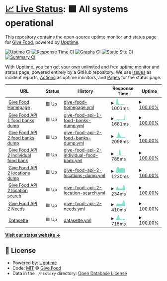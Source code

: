 # [📈 Live Status](https://uptime.givefood.org.uk): <!--live status--> **🟩 All systems operational**

This repository contains the open-source uptime monitor and status page for [Give Food](https://www.givefood.org.uk), powered by [Upptime](https://github.com/upptime/upptime).

[![Uptime CI](https://github.com/koj-co/upptime/workflows/Uptime%20CI/badge.svg)](https://github.com/koj-co/upptime/actions?query=workflow%3A%22Uptime+CI%22)
[![Response Time CI](https://github.com/koj-co/upptime/workflows/Response%20Time%20CI/badge.svg)](https://github.com/koj-co/upptime/actions?query=workflow%3A%22Response+Time+CI%22)
[![Graphs CI](https://github.com/koj-co/upptime/workflows/Graphs%20CI/badge.svg)](https://github.com/koj-co/upptime/actions?query=workflow%3A%22Graphs+CI%22)
[![Static Site CI](https://github.com/koj-co/upptime/workflows/Static%20Site%20CI/badge.svg)](https://github.com/koj-co/upptime/actions?query=workflow%3A%22Static+Site+CI%22)
[![Summary CI](https://github.com/koj-co/upptime/workflows/Summary%20CI/badge.svg)](https://github.com/koj-co/upptime/actions?query=workflow%3A%22Summary+CI%22)

With [Upptime](https://upptime.js.org), you can get your own unlimited and free uptime monitor and status page, powered entirely by a GitHub repository. We use [Issues](https://github.com/givefood/upptime/issues) as incident reports, [Actions](https://github.com/givefood/upptime/actions) as uptime monitors, and [Pages](https://uptime.givefood.org.uk) for the status page.

<!--start: status pages-->
<!-- This summary is generated by Upptime (https://github.com/upptime/upptime) -->
<!-- Do not edit this manually, your changes will be overwritten -->
<!-- prettier-ignore -->
| URL | Status | History | Response Time | Uptime |
| --- | ------ | ------- | ------------- | ------ |
| <img alt="" src="https://favicons.githubusercontent.com/www.givefood.org.uk" height="13"> [Give Food Homepage](https://www.givefood.org.uk/) | 🟩 Up | [give-food-homepage.yml](https://github.com/givefood/upptime/commits/HEAD/history/give-food-homepage.yml) | <details><summary><img alt="Response time graph" src="./graphs/give-food-homepage/response-time-week.png" height="20"> 1001ms</summary><br><a href="https://uptime.givefood.org.uk/history/give-food-homepage"><img alt="Response time 530" src="https://img.shields.io/endpoint?url=https%3A%2F%2Fraw.githubusercontent.com%2Fgivefood%2Fupptime%2FHEAD%2Fapi%2Fgive-food-homepage%2Fresponse-time.json"></a><br><a href="https://uptime.givefood.org.uk/history/give-food-homepage"><img alt="24-hour response time 253" src="https://img.shields.io/endpoint?url=https%3A%2F%2Fraw.githubusercontent.com%2Fgivefood%2Fupptime%2FHEAD%2Fapi%2Fgive-food-homepage%2Fresponse-time-day.json"></a><br><a href="https://uptime.givefood.org.uk/history/give-food-homepage"><img alt="7-day response time 1001" src="https://img.shields.io/endpoint?url=https%3A%2F%2Fraw.githubusercontent.com%2Fgivefood%2Fupptime%2FHEAD%2Fapi%2Fgive-food-homepage%2Fresponse-time-week.json"></a><br><a href="https://uptime.givefood.org.uk/history/give-food-homepage"><img alt="30-day response time 1109" src="https://img.shields.io/endpoint?url=https%3A%2F%2Fraw.githubusercontent.com%2Fgivefood%2Fupptime%2FHEAD%2Fapi%2Fgive-food-homepage%2Fresponse-time-month.json"></a><br><a href="https://uptime.givefood.org.uk/history/give-food-homepage"><img alt="1-year response time 530" src="https://img.shields.io/endpoint?url=https%3A%2F%2Fraw.githubusercontent.com%2Fgivefood%2Fupptime%2FHEAD%2Fapi%2Fgive-food-homepage%2Fresponse-time-year.json"></a></details> | <details><summary><a href="https://uptime.givefood.org.uk/history/give-food-homepage">100.00%</a></summary><a href="https://uptime.givefood.org.uk/history/give-food-homepage"><img alt="All-time uptime 100.00%" src="https://img.shields.io/endpoint?url=https%3A%2F%2Fraw.githubusercontent.com%2Fgivefood%2Fupptime%2FHEAD%2Fapi%2Fgive-food-homepage%2Fuptime.json"></a><br><a href="https://uptime.givefood.org.uk/history/give-food-homepage"><img alt="24-hour uptime 100.00%" src="https://img.shields.io/endpoint?url=https%3A%2F%2Fraw.githubusercontent.com%2Fgivefood%2Fupptime%2FHEAD%2Fapi%2Fgive-food-homepage%2Fuptime-day.json"></a><br><a href="https://uptime.givefood.org.uk/history/give-food-homepage"><img alt="7-day uptime 100.00%" src="https://img.shields.io/endpoint?url=https%3A%2F%2Fraw.githubusercontent.com%2Fgivefood%2Fupptime%2FHEAD%2Fapi%2Fgive-food-homepage%2Fuptime-week.json"></a><br><a href="https://uptime.givefood.org.uk/history/give-food-homepage"><img alt="30-day uptime 100.00%" src="https://img.shields.io/endpoint?url=https%3A%2F%2Fraw.githubusercontent.com%2Fgivefood%2Fupptime%2FHEAD%2Fapi%2Fgive-food-homepage%2Fuptime-month.json"></a><br><a href="https://uptime.givefood.org.uk/history/give-food-homepage"><img alt="1-year uptime 100.00%" src="https://img.shields.io/endpoint?url=https%3A%2F%2Fraw.githubusercontent.com%2Fgivefood%2Fupptime%2FHEAD%2Fapi%2Fgive-food-homepage%2Fuptime-year.json"></a></details>
| <img alt="" src="https://favicons.githubusercontent.com/www.givefood.org.uk" height="13"> [Give Food API 1 food banks dump](https://www.givefood.org.uk/api/1/foodbanks/) | 🟩 Up | [give-food-api-1-food-banks-dump.yml](https://github.com/givefood/upptime/commits/HEAD/history/give-food-api-1-food-banks-dump.yml) | <details><summary><img alt="Response time graph" src="./graphs/give-food-api-1-food-banks-dump/response-time-week.png" height="20"> 1681ms</summary><br><a href="https://uptime.givefood.org.uk/history/give-food-api-1-food-banks-dump"><img alt="Response time 897" src="https://img.shields.io/endpoint?url=https%3A%2F%2Fraw.githubusercontent.com%2Fgivefood%2Fupptime%2FHEAD%2Fapi%2Fgive-food-api-1-food-banks-dump%2Fresponse-time.json"></a><br><a href="https://uptime.givefood.org.uk/history/give-food-api-1-food-banks-dump"><img alt="24-hour response time 6723" src="https://img.shields.io/endpoint?url=https%3A%2F%2Fraw.githubusercontent.com%2Fgivefood%2Fupptime%2FHEAD%2Fapi%2Fgive-food-api-1-food-banks-dump%2Fresponse-time-day.json"></a><br><a href="https://uptime.givefood.org.uk/history/give-food-api-1-food-banks-dump"><img alt="7-day response time 1681" src="https://img.shields.io/endpoint?url=https%3A%2F%2Fraw.githubusercontent.com%2Fgivefood%2Fupptime%2FHEAD%2Fapi%2Fgive-food-api-1-food-banks-dump%2Fresponse-time-week.json"></a><br><a href="https://uptime.givefood.org.uk/history/give-food-api-1-food-banks-dump"><img alt="30-day response time 1037" src="https://img.shields.io/endpoint?url=https%3A%2F%2Fraw.githubusercontent.com%2Fgivefood%2Fupptime%2FHEAD%2Fapi%2Fgive-food-api-1-food-banks-dump%2Fresponse-time-month.json"></a><br><a href="https://uptime.givefood.org.uk/history/give-food-api-1-food-banks-dump"><img alt="1-year response time 897" src="https://img.shields.io/endpoint?url=https%3A%2F%2Fraw.githubusercontent.com%2Fgivefood%2Fupptime%2FHEAD%2Fapi%2Fgive-food-api-1-food-banks-dump%2Fresponse-time-year.json"></a></details> | <details><summary><a href="https://uptime.givefood.org.uk/history/give-food-api-1-food-banks-dump">100.00%</a></summary><a href="https://uptime.givefood.org.uk/history/give-food-api-1-food-banks-dump"><img alt="All-time uptime 100.00%" src="https://img.shields.io/endpoint?url=https%3A%2F%2Fraw.githubusercontent.com%2Fgivefood%2Fupptime%2FHEAD%2Fapi%2Fgive-food-api-1-food-banks-dump%2Fuptime.json"></a><br><a href="https://uptime.givefood.org.uk/history/give-food-api-1-food-banks-dump"><img alt="24-hour uptime 100.00%" src="https://img.shields.io/endpoint?url=https%3A%2F%2Fraw.githubusercontent.com%2Fgivefood%2Fupptime%2FHEAD%2Fapi%2Fgive-food-api-1-food-banks-dump%2Fuptime-day.json"></a><br><a href="https://uptime.givefood.org.uk/history/give-food-api-1-food-banks-dump"><img alt="7-day uptime 100.00%" src="https://img.shields.io/endpoint?url=https%3A%2F%2Fraw.githubusercontent.com%2Fgivefood%2Fupptime%2FHEAD%2Fapi%2Fgive-food-api-1-food-banks-dump%2Fuptime-week.json"></a><br><a href="https://uptime.givefood.org.uk/history/give-food-api-1-food-banks-dump"><img alt="30-day uptime 100.00%" src="https://img.shields.io/endpoint?url=https%3A%2F%2Fraw.githubusercontent.com%2Fgivefood%2Fupptime%2FHEAD%2Fapi%2Fgive-food-api-1-food-banks-dump%2Fuptime-month.json"></a><br><a href="https://uptime.givefood.org.uk/history/give-food-api-1-food-banks-dump"><img alt="1-year uptime 100.00%" src="https://img.shields.io/endpoint?url=https%3A%2F%2Fraw.githubusercontent.com%2Fgivefood%2Fupptime%2FHEAD%2Fapi%2Fgive-food-api-1-food-banks-dump%2Fuptime-year.json"></a></details>
| <img alt="" src="https://favicons.githubusercontent.com/www.givefood.org.uk" height="13"> [Give Food API 2 food banks dump](https://www.givefood.org.uk/api/2/foodbanks/) | 🟩 Up | [give-food-api-2-food-banks-dump.yml](https://github.com/givefood/upptime/commits/HEAD/history/give-food-api-2-food-banks-dump.yml) | <details><summary><img alt="Response time graph" src="./graphs/give-food-api-2-food-banks-dump/response-time-week.png" height="20"> 2098ms</summary><br><a href="https://uptime.givefood.org.uk/history/give-food-api-2-food-banks-dump"><img alt="Response time 1192" src="https://img.shields.io/endpoint?url=https%3A%2F%2Fraw.githubusercontent.com%2Fgivefood%2Fupptime%2FHEAD%2Fapi%2Fgive-food-api-2-food-banks-dump%2Fresponse-time.json"></a><br><a href="https://uptime.givefood.org.uk/history/give-food-api-2-food-banks-dump"><img alt="24-hour response time 922" src="https://img.shields.io/endpoint?url=https%3A%2F%2Fraw.githubusercontent.com%2Fgivefood%2Fupptime%2FHEAD%2Fapi%2Fgive-food-api-2-food-banks-dump%2Fresponse-time-day.json"></a><br><a href="https://uptime.givefood.org.uk/history/give-food-api-2-food-banks-dump"><img alt="7-day response time 2098" src="https://img.shields.io/endpoint?url=https%3A%2F%2Fraw.githubusercontent.com%2Fgivefood%2Fupptime%2FHEAD%2Fapi%2Fgive-food-api-2-food-banks-dump%2Fresponse-time-week.json"></a><br><a href="https://uptime.givefood.org.uk/history/give-food-api-2-food-banks-dump"><img alt="30-day response time 1404" src="https://img.shields.io/endpoint?url=https%3A%2F%2Fraw.githubusercontent.com%2Fgivefood%2Fupptime%2FHEAD%2Fapi%2Fgive-food-api-2-food-banks-dump%2Fresponse-time-month.json"></a><br><a href="https://uptime.givefood.org.uk/history/give-food-api-2-food-banks-dump"><img alt="1-year response time 1192" src="https://img.shields.io/endpoint?url=https%3A%2F%2Fraw.githubusercontent.com%2Fgivefood%2Fupptime%2FHEAD%2Fapi%2Fgive-food-api-2-food-banks-dump%2Fresponse-time-year.json"></a></details> | <details><summary><a href="https://uptime.givefood.org.uk/history/give-food-api-2-food-banks-dump">100.00%</a></summary><a href="https://uptime.givefood.org.uk/history/give-food-api-2-food-banks-dump"><img alt="All-time uptime 100.00%" src="https://img.shields.io/endpoint?url=https%3A%2F%2Fraw.githubusercontent.com%2Fgivefood%2Fupptime%2FHEAD%2Fapi%2Fgive-food-api-2-food-banks-dump%2Fuptime.json"></a><br><a href="https://uptime.givefood.org.uk/history/give-food-api-2-food-banks-dump"><img alt="24-hour uptime 100.00%" src="https://img.shields.io/endpoint?url=https%3A%2F%2Fraw.githubusercontent.com%2Fgivefood%2Fupptime%2FHEAD%2Fapi%2Fgive-food-api-2-food-banks-dump%2Fuptime-day.json"></a><br><a href="https://uptime.givefood.org.uk/history/give-food-api-2-food-banks-dump"><img alt="7-day uptime 100.00%" src="https://img.shields.io/endpoint?url=https%3A%2F%2Fraw.githubusercontent.com%2Fgivefood%2Fupptime%2FHEAD%2Fapi%2Fgive-food-api-2-food-banks-dump%2Fuptime-week.json"></a><br><a href="https://uptime.givefood.org.uk/history/give-food-api-2-food-banks-dump"><img alt="30-day uptime 100.00%" src="https://img.shields.io/endpoint?url=https%3A%2F%2Fraw.githubusercontent.com%2Fgivefood%2Fupptime%2FHEAD%2Fapi%2Fgive-food-api-2-food-banks-dump%2Fuptime-month.json"></a><br><a href="https://uptime.givefood.org.uk/history/give-food-api-2-food-banks-dump"><img alt="1-year uptime 100.00%" src="https://img.shields.io/endpoint?url=https%3A%2F%2Fraw.githubusercontent.com%2Fgivefood%2Fupptime%2FHEAD%2Fapi%2Fgive-food-api-2-food-banks-dump%2Fuptime-year.json"></a></details>
| <img alt="" src="https://favicons.githubusercontent.com/www.givefood.org.uk" height="13"> [Give Food API 2 individual food bank](https://www.givefood.org.uk/api/2/foodbank/sid-valley/) | 🟩 Up | [give-food-api-2-individual-food-bank.yml](https://github.com/givefood/upptime/commits/HEAD/history/give-food-api-2-individual-food-bank.yml) | <details><summary><img alt="Response time graph" src="./graphs/give-food-api-2-individual-food-bank/response-time-week.png" height="20"> 785ms</summary><br><a href="https://uptime.givefood.org.uk/history/give-food-api-2-individual-food-bank"><img alt="Response time 309" src="https://img.shields.io/endpoint?url=https%3A%2F%2Fraw.githubusercontent.com%2Fgivefood%2Fupptime%2FHEAD%2Fapi%2Fgive-food-api-2-individual-food-bank%2Fresponse-time.json"></a><br><a href="https://uptime.givefood.org.uk/history/give-food-api-2-individual-food-bank"><img alt="24-hour response time 126" src="https://img.shields.io/endpoint?url=https%3A%2F%2Fraw.githubusercontent.com%2Fgivefood%2Fupptime%2FHEAD%2Fapi%2Fgive-food-api-2-individual-food-bank%2Fresponse-time-day.json"></a><br><a href="https://uptime.givefood.org.uk/history/give-food-api-2-individual-food-bank"><img alt="7-day response time 785" src="https://img.shields.io/endpoint?url=https%3A%2F%2Fraw.githubusercontent.com%2Fgivefood%2Fupptime%2FHEAD%2Fapi%2Fgive-food-api-2-individual-food-bank%2Fresponse-time-week.json"></a><br><a href="https://uptime.givefood.org.uk/history/give-food-api-2-individual-food-bank"><img alt="30-day response time 564" src="https://img.shields.io/endpoint?url=https%3A%2F%2Fraw.githubusercontent.com%2Fgivefood%2Fupptime%2FHEAD%2Fapi%2Fgive-food-api-2-individual-food-bank%2Fresponse-time-month.json"></a><br><a href="https://uptime.givefood.org.uk/history/give-food-api-2-individual-food-bank"><img alt="1-year response time 309" src="https://img.shields.io/endpoint?url=https%3A%2F%2Fraw.githubusercontent.com%2Fgivefood%2Fupptime%2FHEAD%2Fapi%2Fgive-food-api-2-individual-food-bank%2Fresponse-time-year.json"></a></details> | <details><summary><a href="https://uptime.givefood.org.uk/history/give-food-api-2-individual-food-bank">100.00%</a></summary><a href="https://uptime.givefood.org.uk/history/give-food-api-2-individual-food-bank"><img alt="All-time uptime 100.00%" src="https://img.shields.io/endpoint?url=https%3A%2F%2Fraw.githubusercontent.com%2Fgivefood%2Fupptime%2FHEAD%2Fapi%2Fgive-food-api-2-individual-food-bank%2Fuptime.json"></a><br><a href="https://uptime.givefood.org.uk/history/give-food-api-2-individual-food-bank"><img alt="24-hour uptime 100.00%" src="https://img.shields.io/endpoint?url=https%3A%2F%2Fraw.githubusercontent.com%2Fgivefood%2Fupptime%2FHEAD%2Fapi%2Fgive-food-api-2-individual-food-bank%2Fuptime-day.json"></a><br><a href="https://uptime.givefood.org.uk/history/give-food-api-2-individual-food-bank"><img alt="7-day uptime 100.00%" src="https://img.shields.io/endpoint?url=https%3A%2F%2Fraw.githubusercontent.com%2Fgivefood%2Fupptime%2FHEAD%2Fapi%2Fgive-food-api-2-individual-food-bank%2Fuptime-week.json"></a><br><a href="https://uptime.givefood.org.uk/history/give-food-api-2-individual-food-bank"><img alt="30-day uptime 100.00%" src="https://img.shields.io/endpoint?url=https%3A%2F%2Fraw.githubusercontent.com%2Fgivefood%2Fupptime%2FHEAD%2Fapi%2Fgive-food-api-2-individual-food-bank%2Fuptime-month.json"></a><br><a href="https://uptime.givefood.org.uk/history/give-food-api-2-individual-food-bank"><img alt="1-year uptime 100.00%" src="https://img.shields.io/endpoint?url=https%3A%2F%2Fraw.githubusercontent.com%2Fgivefood%2Fupptime%2FHEAD%2Fapi%2Fgive-food-api-2-individual-food-bank%2Fuptime-year.json"></a></details>
| <img alt="" src="https://favicons.githubusercontent.com/www.givefood.org.uk" height="13"> [Give Food API 2 locations dump](https://www.givefood.org.uk/api/2/locations/) | 🟩 Up | [give-food-api-2-locations-dump.yml](https://github.com/givefood/upptime/commits/HEAD/history/give-food-api-2-locations-dump.yml) | <details><summary><img alt="Response time graph" src="./graphs/give-food-api-2-locations-dump/response-time-week.png" height="20"> 1230ms</summary><br><a href="https://uptime.givefood.org.uk/history/give-food-api-2-locations-dump"><img alt="Response time 1582" src="https://img.shields.io/endpoint?url=https%3A%2F%2Fraw.githubusercontent.com%2Fgivefood%2Fupptime%2FHEAD%2Fapi%2Fgive-food-api-2-locations-dump%2Fresponse-time.json"></a><br><a href="https://uptime.givefood.org.uk/history/give-food-api-2-locations-dump"><img alt="24-hour response time 1067" src="https://img.shields.io/endpoint?url=https%3A%2F%2Fraw.githubusercontent.com%2Fgivefood%2Fupptime%2FHEAD%2Fapi%2Fgive-food-api-2-locations-dump%2Fresponse-time-day.json"></a><br><a href="https://uptime.givefood.org.uk/history/give-food-api-2-locations-dump"><img alt="7-day response time 1230" src="https://img.shields.io/endpoint?url=https%3A%2F%2Fraw.githubusercontent.com%2Fgivefood%2Fupptime%2FHEAD%2Fapi%2Fgive-food-api-2-locations-dump%2Fresponse-time-week.json"></a><br><a href="https://uptime.givefood.org.uk/history/give-food-api-2-locations-dump"><img alt="30-day response time 1705" src="https://img.shields.io/endpoint?url=https%3A%2F%2Fraw.githubusercontent.com%2Fgivefood%2Fupptime%2FHEAD%2Fapi%2Fgive-food-api-2-locations-dump%2Fresponse-time-month.json"></a><br><a href="https://uptime.givefood.org.uk/history/give-food-api-2-locations-dump"><img alt="1-year response time 1582" src="https://img.shields.io/endpoint?url=https%3A%2F%2Fraw.githubusercontent.com%2Fgivefood%2Fupptime%2FHEAD%2Fapi%2Fgive-food-api-2-locations-dump%2Fresponse-time-year.json"></a></details> | <details><summary><a href="https://uptime.givefood.org.uk/history/give-food-api-2-locations-dump">100.00%</a></summary><a href="https://uptime.givefood.org.uk/history/give-food-api-2-locations-dump"><img alt="All-time uptime 100.00%" src="https://img.shields.io/endpoint?url=https%3A%2F%2Fraw.githubusercontent.com%2Fgivefood%2Fupptime%2FHEAD%2Fapi%2Fgive-food-api-2-locations-dump%2Fuptime.json"></a><br><a href="https://uptime.givefood.org.uk/history/give-food-api-2-locations-dump"><img alt="24-hour uptime 100.00%" src="https://img.shields.io/endpoint?url=https%3A%2F%2Fraw.githubusercontent.com%2Fgivefood%2Fupptime%2FHEAD%2Fapi%2Fgive-food-api-2-locations-dump%2Fuptime-day.json"></a><br><a href="https://uptime.givefood.org.uk/history/give-food-api-2-locations-dump"><img alt="7-day uptime 100.00%" src="https://img.shields.io/endpoint?url=https%3A%2F%2Fraw.githubusercontent.com%2Fgivefood%2Fupptime%2FHEAD%2Fapi%2Fgive-food-api-2-locations-dump%2Fuptime-week.json"></a><br><a href="https://uptime.givefood.org.uk/history/give-food-api-2-locations-dump"><img alt="30-day uptime 100.00%" src="https://img.shields.io/endpoint?url=https%3A%2F%2Fraw.githubusercontent.com%2Fgivefood%2Fupptime%2FHEAD%2Fapi%2Fgive-food-api-2-locations-dump%2Fuptime-month.json"></a><br><a href="https://uptime.givefood.org.uk/history/give-food-api-2-locations-dump"><img alt="1-year uptime 100.00%" src="https://img.shields.io/endpoint?url=https%3A%2F%2Fraw.githubusercontent.com%2Fgivefood%2Fupptime%2FHEAD%2Fapi%2Fgive-food-api-2-locations-dump%2Fuptime-year.json"></a></details>
| <img alt="" src="https://favicons.githubusercontent.com/www.givefood.org.uk" height="13"> [Give Food API 2 location search](https://www.givefood.org.uk/api/2/locations/search/?lat_lng=51.178889,-1.826111) | 🟩 Up | [give-food-api-2-location-search.yml](https://github.com/givefood/upptime/commits/HEAD/history/give-food-api-2-location-search.yml) | <details><summary><img alt="Response time graph" src="./graphs/give-food-api-2-location-search/response-time-week.png" height="20"> 234ms</summary><br><a href="https://uptime.givefood.org.uk/history/give-food-api-2-location-search"><img alt="Response time 375" src="https://img.shields.io/endpoint?url=https%3A%2F%2Fraw.githubusercontent.com%2Fgivefood%2Fupptime%2FHEAD%2Fapi%2Fgive-food-api-2-location-search%2Fresponse-time.json"></a><br><a href="https://uptime.givefood.org.uk/history/give-food-api-2-location-search"><img alt="24-hour response time 152" src="https://img.shields.io/endpoint?url=https%3A%2F%2Fraw.githubusercontent.com%2Fgivefood%2Fupptime%2FHEAD%2Fapi%2Fgive-food-api-2-location-search%2Fresponse-time-day.json"></a><br><a href="https://uptime.givefood.org.uk/history/give-food-api-2-location-search"><img alt="7-day response time 234" src="https://img.shields.io/endpoint?url=https%3A%2F%2Fraw.githubusercontent.com%2Fgivefood%2Fupptime%2FHEAD%2Fapi%2Fgive-food-api-2-location-search%2Fresponse-time-week.json"></a><br><a href="https://uptime.givefood.org.uk/history/give-food-api-2-location-search"><img alt="30-day response time 666" src="https://img.shields.io/endpoint?url=https%3A%2F%2Fraw.githubusercontent.com%2Fgivefood%2Fupptime%2FHEAD%2Fapi%2Fgive-food-api-2-location-search%2Fresponse-time-month.json"></a><br><a href="https://uptime.givefood.org.uk/history/give-food-api-2-location-search"><img alt="1-year response time 375" src="https://img.shields.io/endpoint?url=https%3A%2F%2Fraw.githubusercontent.com%2Fgivefood%2Fupptime%2FHEAD%2Fapi%2Fgive-food-api-2-location-search%2Fresponse-time-year.json"></a></details> | <details><summary><a href="https://uptime.givefood.org.uk/history/give-food-api-2-location-search">100.00%</a></summary><a href="https://uptime.givefood.org.uk/history/give-food-api-2-location-search"><img alt="All-time uptime 100.00%" src="https://img.shields.io/endpoint?url=https%3A%2F%2Fraw.githubusercontent.com%2Fgivefood%2Fupptime%2FHEAD%2Fapi%2Fgive-food-api-2-location-search%2Fuptime.json"></a><br><a href="https://uptime.givefood.org.uk/history/give-food-api-2-location-search"><img alt="24-hour uptime 100.00%" src="https://img.shields.io/endpoint?url=https%3A%2F%2Fraw.githubusercontent.com%2Fgivefood%2Fupptime%2FHEAD%2Fapi%2Fgive-food-api-2-location-search%2Fuptime-day.json"></a><br><a href="https://uptime.givefood.org.uk/history/give-food-api-2-location-search"><img alt="7-day uptime 100.00%" src="https://img.shields.io/endpoint?url=https%3A%2F%2Fraw.githubusercontent.com%2Fgivefood%2Fupptime%2FHEAD%2Fapi%2Fgive-food-api-2-location-search%2Fuptime-week.json"></a><br><a href="https://uptime.givefood.org.uk/history/give-food-api-2-location-search"><img alt="30-day uptime 100.00%" src="https://img.shields.io/endpoint?url=https%3A%2F%2Fraw.githubusercontent.com%2Fgivefood%2Fupptime%2FHEAD%2Fapi%2Fgive-food-api-2-location-search%2Fuptime-month.json"></a><br><a href="https://uptime.givefood.org.uk/history/give-food-api-2-location-search"><img alt="1-year uptime 100.00%" src="https://img.shields.io/endpoint?url=https%3A%2F%2Fraw.githubusercontent.com%2Fgivefood%2Fupptime%2FHEAD%2Fapi%2Fgive-food-api-2-location-search%2Fuptime-year.json"></a></details>
| <img alt="" src="https://favicons.githubusercontent.com/www.givefood.org.uk" height="13"> [Give Food API 2 Needs](https://www.givefood.org.uk/api/2/needs/) | 🟩 Up | [give-food-api-2-needs.yml](https://github.com/givefood/upptime/commits/HEAD/history/give-food-api-2-needs.yml) | <details><summary><img alt="Response time graph" src="./graphs/give-food-api-2-needs/response-time-week.png" height="20"> 410ms</summary><br><a href="https://uptime.givefood.org.uk/history/give-food-api-2-needs"><img alt="Response time 501" src="https://img.shields.io/endpoint?url=https%3A%2F%2Fraw.githubusercontent.com%2Fgivefood%2Fupptime%2FHEAD%2Fapi%2Fgive-food-api-2-needs%2Fresponse-time.json"></a><br><a href="https://uptime.givefood.org.uk/history/give-food-api-2-needs"><img alt="24-hour response time 308" src="https://img.shields.io/endpoint?url=https%3A%2F%2Fraw.githubusercontent.com%2Fgivefood%2Fupptime%2FHEAD%2Fapi%2Fgive-food-api-2-needs%2Fresponse-time-day.json"></a><br><a href="https://uptime.givefood.org.uk/history/give-food-api-2-needs"><img alt="7-day response time 410" src="https://img.shields.io/endpoint?url=https%3A%2F%2Fraw.githubusercontent.com%2Fgivefood%2Fupptime%2FHEAD%2Fapi%2Fgive-food-api-2-needs%2Fresponse-time-week.json"></a><br><a href="https://uptime.givefood.org.uk/history/give-food-api-2-needs"><img alt="30-day response time 745" src="https://img.shields.io/endpoint?url=https%3A%2F%2Fraw.githubusercontent.com%2Fgivefood%2Fupptime%2FHEAD%2Fapi%2Fgive-food-api-2-needs%2Fresponse-time-month.json"></a><br><a href="https://uptime.givefood.org.uk/history/give-food-api-2-needs"><img alt="1-year response time 501" src="https://img.shields.io/endpoint?url=https%3A%2F%2Fraw.githubusercontent.com%2Fgivefood%2Fupptime%2FHEAD%2Fapi%2Fgive-food-api-2-needs%2Fresponse-time-year.json"></a></details> | <details><summary><a href="https://uptime.givefood.org.uk/history/give-food-api-2-needs">100.00%</a></summary><a href="https://uptime.givefood.org.uk/history/give-food-api-2-needs"><img alt="All-time uptime 100.00%" src="https://img.shields.io/endpoint?url=https%3A%2F%2Fraw.githubusercontent.com%2Fgivefood%2Fupptime%2FHEAD%2Fapi%2Fgive-food-api-2-needs%2Fuptime.json"></a><br><a href="https://uptime.givefood.org.uk/history/give-food-api-2-needs"><img alt="24-hour uptime 100.00%" src="https://img.shields.io/endpoint?url=https%3A%2F%2Fraw.githubusercontent.com%2Fgivefood%2Fupptime%2FHEAD%2Fapi%2Fgive-food-api-2-needs%2Fuptime-day.json"></a><br><a href="https://uptime.givefood.org.uk/history/give-food-api-2-needs"><img alt="7-day uptime 100.00%" src="https://img.shields.io/endpoint?url=https%3A%2F%2Fraw.githubusercontent.com%2Fgivefood%2Fupptime%2FHEAD%2Fapi%2Fgive-food-api-2-needs%2Fuptime-week.json"></a><br><a href="https://uptime.givefood.org.uk/history/give-food-api-2-needs"><img alt="30-day uptime 100.00%" src="https://img.shields.io/endpoint?url=https%3A%2F%2Fraw.githubusercontent.com%2Fgivefood%2Fupptime%2FHEAD%2Fapi%2Fgive-food-api-2-needs%2Fuptime-month.json"></a><br><a href="https://uptime.givefood.org.uk/history/give-food-api-2-needs"><img alt="1-year uptime 100.00%" src="https://img.shields.io/endpoint?url=https%3A%2F%2Fraw.githubusercontent.com%2Fgivefood%2Fupptime%2FHEAD%2Fapi%2Fgive-food-api-2-needs%2Fuptime-year.json"></a></details>
| <img alt="" src="https://favicons.githubusercontent.com/datasette.givefood.org.uk" height="13"> [Datasette](https://datasette.givefood.org.uk/) | 🟩 Up | [datasette.yml](https://github.com/givefood/upptime/commits/HEAD/history/datasette.yml) | <details><summary><img alt="Response time graph" src="./graphs/datasette/response-time-week.png" height="20"> 715ms</summary><br><a href="https://uptime.givefood.org.uk/history/datasette"><img alt="Response time 508" src="https://img.shields.io/endpoint?url=https%3A%2F%2Fraw.githubusercontent.com%2Fgivefood%2Fupptime%2FHEAD%2Fapi%2Fdatasette%2Fresponse-time.json"></a><br><a href="https://uptime.givefood.org.uk/history/datasette"><img alt="24-hour response time 320" src="https://img.shields.io/endpoint?url=https%3A%2F%2Fraw.githubusercontent.com%2Fgivefood%2Fupptime%2FHEAD%2Fapi%2Fdatasette%2Fresponse-time-day.json"></a><br><a href="https://uptime.givefood.org.uk/history/datasette"><img alt="7-day response time 715" src="https://img.shields.io/endpoint?url=https%3A%2F%2Fraw.githubusercontent.com%2Fgivefood%2Fupptime%2FHEAD%2Fapi%2Fdatasette%2Fresponse-time-week.json"></a><br><a href="https://uptime.givefood.org.uk/history/datasette"><img alt="30-day response time 545" src="https://img.shields.io/endpoint?url=https%3A%2F%2Fraw.githubusercontent.com%2Fgivefood%2Fupptime%2FHEAD%2Fapi%2Fdatasette%2Fresponse-time-month.json"></a><br><a href="https://uptime.givefood.org.uk/history/datasette"><img alt="1-year response time 508" src="https://img.shields.io/endpoint?url=https%3A%2F%2Fraw.githubusercontent.com%2Fgivefood%2Fupptime%2FHEAD%2Fapi%2Fdatasette%2Fresponse-time-year.json"></a></details> | <details><summary><a href="https://uptime.givefood.org.uk/history/datasette">100.00%</a></summary><a href="https://uptime.givefood.org.uk/history/datasette"><img alt="All-time uptime 99.82%" src="https://img.shields.io/endpoint?url=https%3A%2F%2Fraw.githubusercontent.com%2Fgivefood%2Fupptime%2FHEAD%2Fapi%2Fdatasette%2Fuptime.json"></a><br><a href="https://uptime.givefood.org.uk/history/datasette"><img alt="24-hour uptime 100.00%" src="https://img.shields.io/endpoint?url=https%3A%2F%2Fraw.githubusercontent.com%2Fgivefood%2Fupptime%2FHEAD%2Fapi%2Fdatasette%2Fuptime-day.json"></a><br><a href="https://uptime.givefood.org.uk/history/datasette"><img alt="7-day uptime 100.00%" src="https://img.shields.io/endpoint?url=https%3A%2F%2Fraw.githubusercontent.com%2Fgivefood%2Fupptime%2FHEAD%2Fapi%2Fdatasette%2Fuptime-week.json"></a><br><a href="https://uptime.givefood.org.uk/history/datasette"><img alt="30-day uptime 99.93%" src="https://img.shields.io/endpoint?url=https%3A%2F%2Fraw.githubusercontent.com%2Fgivefood%2Fupptime%2FHEAD%2Fapi%2Fdatasette%2Fuptime-month.json"></a><br><a href="https://uptime.givefood.org.uk/history/datasette"><img alt="1-year uptime 99.82%" src="https://img.shields.io/endpoint?url=https%3A%2F%2Fraw.githubusercontent.com%2Fgivefood%2Fupptime%2FHEAD%2Fapi%2Fdatasette%2Fuptime-year.json"></a></details>

<!--end: status pages-->

[**Visit our status website →**](https://uptime.givefood.org.uk)

## 📄 License

- Powered by: [Upptime](https://github.com/upptime/upptime)
- Code: [MIT](./LICENSE) © [Give Food](https://www.givefood.org.uk)
- Data in the `./history` directory: [Open Database License](https://opendatacommons.org/licenses/odbl/1-0/)
